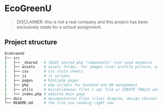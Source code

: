 # EcoGreenU
> DISCLAIMER: this is not a real company and this project has been exclusively made for a school assignment.

## Project structure
```bash
EcoGreenU
├── src
|   ├── _shared   # [OLD] shared php "components" (not used anymore)
|   ├── assets    # assets folder, for images (user profile picture, project thumbnail, etc.)
|   ├── css       # css style sheets
|   ├── js        # js scripts
|   ├── pages     # html/php pages
|   ├── php       # php scripts for backend and DB management
|   ├── utils     # miscellaneous files (.sql file w/ CREATE TABLEs and INSERT INTOs)
|   └── index.php # website main page
├── docs          # documentation files (class diagram, design choises report, etc.)
└── README.md     # the file you reading right now
```